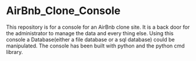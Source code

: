 # AirBnb_Clone_Console

This repository is for a console for an AirBnb clone site. It is a back door
for the administrator to manage the data and every thing else. Using this
console a Database(either a file database or a sql database) could be
manipulated. The console has been built with python and the python cmd library.
